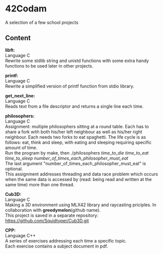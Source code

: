 # 42Codam
A selection of a few school projects

## Content
**libft:**
<br>Language C
<br>Rewrite some stdlib string and unistd functions with some extra handy functions to be used later in other projects.

**printf:**
<br>Language C
<br>Rewrite a simplified version of printf function from stdio library.

**get_next_line:**
<br>Language C
<br>Reads text from a file descriptor and returns a single line each time.

**philosophers:**
<br>Language C
<br>Assignment: multiple philosophers sitting at a round table. Each has to share a fork with both his/her left neighbour as well as his/her right neighbour. Each needs two forks to eat spaghetti. The life cycle is as follows: eat, think and sleep, with eating and sleeping requiring specific amount of time. 
<br>Run the program by make, then ./philosophers *time_to_die* *time_to_eat* *time_to_sleep* *number_of_times_each_philosopher_must_eat*
<br>The last argument "number_of_times_each_philosopher_must_eat" is optional.
<br>This assignment addresses threading and data race problem which occurs when the same data is accessed by (read: being read and written at the same time) more than one thread.

**Cub3D:**
<br>Language C
<br>Making a 3D environment using MLX42 library and raycasting priciples. In collaboration with **greedymelon**(github name).
<br>This project is saved in a separate repository: https://github.com/Squidtyper/Cub3D.git

**CPP:**
<br>Language C++
<br>A series of exercises addressing each time a specific topic.
<br>Each exercise contains a subject document in pdf.
